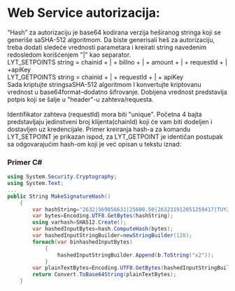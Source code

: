 # Web Service autorizacija:

“Hash” za autorizaciju je base64 kodirana verzija heširanog stringa koji se generiše saSHA-512 algoritmom. 
Da biste generisali heš za autorizaciju, treba dodati sledeće vrednosti parametara i kreirati string navedenim 
redosledom korišćenjem "|" kao separator.<br/>
LYT_SETPOINTS string = chainid + | + billno + | + amount + | + requestId + | +apiKey <br/>LYT_GETPOINTS string = chainid + | + requestId + | + apiKey
<br/>Sada kriptujte stringsaSHA-512 algoritmom I konvertujte kriptovanu vrednost u base64format–dodatno šifrovanje. 
Dobijena vrednost predstavlja potpis koji se šalje u "header"-u zahteva/requesta. <br/><br/>
Identifikator zahteva (requestId) mora biti "unique". Početna 4 bajta predstavljaju jedinstveni broj klijenta(chainId) 
koji će vam biti dodeljen i dostavljen uz kredencijale. Primer kreiranja hash-a za komandu LYT_SETPOINT je prikazan ispod, 
za LYT_GETPOINT je identičan postupak sa odgovarajućim hash-om koji je već opisan u tekstu iznad:

### Primer C#
```csharp
using System.Security.Cryptography;
using System.Text;
...
public String MakeSignatureHash()
    { 
        var hashString="2632|569856631|25600.50|263231912051259417|TUY256XZ";
        var bytes=Encoding.UTF8.GetBytes(hashString);
        using varhash=SHA512.Create();
        var hashedInputBytes=hash.ComputeHash(bytes);
        var hashedInputStringBuilder=newStringBuilder(128);
        foreach(var binhashedInputBytes)
            {
                hashedInputStringBuilder.Append(b.ToString("x2"));
            }
        var plainTextBytes=Encoding.UTF8.GetBytes(hashedInputStringBuilder.ToString());
        return Convert.ToBase64String(plainTextBytes);
    }
```